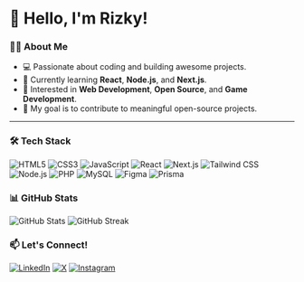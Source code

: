 # 👋 Hello, I'm Rizky!

### 👨‍💻 About Me  
- 💻 Passionate about coding and building awesome projects.  
- 🌱 Currently learning **React**, **Node.js**, and **Next.js**.  
- 🚀 Interested in **Web Development**, **Open Source**, and **Game Development**.  
- 🎯 My goal is to contribute to meaningful open-source projects.  

---

### 🛠️ Tech Stack  
<p align="left">
  <img src="https://img.shields.io/badge/-HTML5-E34F26?logo=html5&logoColor=white&style=for-the-badge&logoWidth=20" alt="HTML5" />
  <img src="https://img.shields.io/badge/-CSS3-1572B6?logo=css3&logoColor=white&style=for-the-badge&logoWidth=20" alt="CSS3" />
  <img src="https://img.shields.io/badge/-JavaScript-F7DF1E?logo=javascript&logoColor=black&style=for-the-badge&logoWidth=20" alt="JavaScript" />
  <img src="https://img.shields.io/badge/-React-61DAFB?logo=react&logoColor=black&style=for-the-badge&logoWidth=20" alt="React" />
  <img src="https://img.shields.io/badge/-Next.js-000000?logo=next.js&logoColor=white&style=for-the-badge&logoWidth=20" alt="Next.js" />
  <img src="https://img.shields.io/badge/-Tailwind%20CSS-06B6D4?logo=tailwindcss&logoColor=white&style=for-the-badge&logoWidth=20" alt="Tailwind CSS" />
  <img src="https://img.shields.io/badge/-Node.js-339933?logo=node.js&logoColor=white&style=for-the-badge&logoWidth=20" alt="Node.js" />
  <img src="https://img.shields.io/badge/-PHP-777BB4?logo=php&logoColor=white&style=for-the-badge&logoWidth=20" alt="PHP" />
  <img src="https://img.shields.io/badge/-MySQL-4479A1?logo=mysql&logoColor=white&style=for-the-badge&logoWidth=20" alt="MySQL" />
  <img src="https://img.shields.io/badge/-Figma-F24E1E?logo=figma&logoColor=white&style=for-the-badge&logoWidth=20" alt="Figma" />
  <img src="https://img.shields.io/badge/-Prisma-000000?logo=prisma&logoColor=white&style=for-the-badge&logoWidth=20" alt="Prisma" />
</p>


### 📊 GitHub Stats  
<p align="left">
  <img src="https://github-readme-stats.vercel.app/api?username=Kyzaw&show_icons=true&theme=radical" alt="GitHub Stats" />
  <img src="https://github-readme-streak-stats.herokuapp.com?user=Kyzaw&theme=radical" alt="GitHub Streak" />
</p>

<!-- ---

 ### 🌟 Highlighted Projects  
- 🚀 **[Project Name](link-to-project)**: Short description about the project.  
- 💡 **[Project Name](link-to-project)**: Short description about the project.  

--- 
-->
### 📫 Let's Connect!  
[![LinkedIn](https://img.shields.io/badge/-LinkedIn-0077B5?logo=linkedin&logoColor=white&style=for-the-badge&logoWidth=20)]([https://linkedin.com/in/your-profile](https://www.linkedin.com/in/rizky-tri-mardiansyah-6598b1340/))  
[![X](https://img.shields.io/badge/X-%23000000.svg?style=for-the-badge&logoWidth=20&logo=X&logoColor=white&logoHeight=30)](https://x.com/Kyzaww666)
[![Instagram](https://img.shields.io/badge/Instagram-%23E4405F.svg?style=for-the-badge&logoWidth=20&logo=Instagram&logoColor=white)](https://www.instagram.com/rizkytriii_/)
<!-- [![Portfolio](https://img.shields.io/badge/-Portfolio-000000?logo=vercel&logoColor=white&style=flat)](https://your-portfolio-link)>

---

⭐️ **"Keep learning, keep growing, and keep coding!"**
